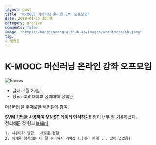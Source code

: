```yaml
---
layout: post
title: "K-MOOC 머신러닝 온라인 강좌 오프모임"
date: 2018-01-25 20:48
category: archive
comments: false
image: "https://hongjeseong.github.io/images/archive/mook.jpeg" 
tag:
- 해커톤
---
```


# K-MOOC 머신러닝 온라인 강좌 오프모임

![kmooc](https://hongjeseong.github.io/images/archive/mook.jpeg)

- 날짜 : 1월 20일
- 장소 : 고려대학교 공과대학 공학관

머신러닝을 주제로한 해커톤에 참여.


**SVM 기법을 사용하여  MNIST 데이터 인식하기!!**
형이 너무 잘 기록하셨다.  
정리해둔 것 링크
[jaejin1](https://jaejin1.github.io//mooc/) 

    1. 처음이라 당황,  새로운 경험
    2. 해커톤 행사에는 더 잘 준비해서 가야겠다.(내가 한게 ... 많이 없었음)




